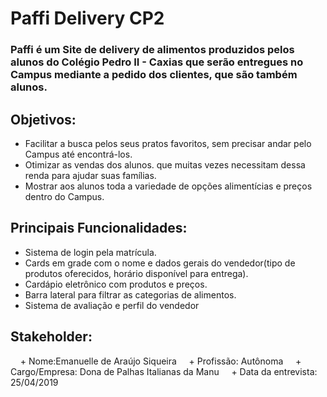 #  Paffi Delivery CP2

### Paffi é um Site de delivery de alimentos produzidos pelos alunos do Colégio Pedro II - Caxias que serão entregues no Campus mediante a pedido dos clientes, que são também alunos.

## Objetivos:

+ Facilitar a busca pelos seus pratos favoritos, sem precisar andar pelo Campus até encontrá-los.
+ Otimizar as vendas dos alunos. que muitas vezes necessitam dessa renda para ajudar suas famílias.
+ Mostrar aos alunos toda a variedade de opções alimentícias e preços dentro do Campus.

## Principais Funcionalidades:

+ Sistema de login pela matrícula.
+ Cards em grade com o nome e dados gerais do vendedor(tipo de produtos oferecidos, horário disponível para entrega). 
+ Cardápio eletrônico com produtos e preços.
+ Barra lateral para filtrar as categorias de alimentos.
+ Sistema de avaliação e perfil do vendedor

## Stakeholder:
&nbsp;&nbsp;&nbsp; + Nome:Emanuelle de Araújo Siqueira
&nbsp;&nbsp;&nbsp; + Profissão: Autônoma 
&nbsp;&nbsp;&nbsp; + Cargo/Empresa: Dona de Palhas Italianas da Manu
&nbsp;&nbsp;&nbsp; + Data da entrevista: 25/04/2019

